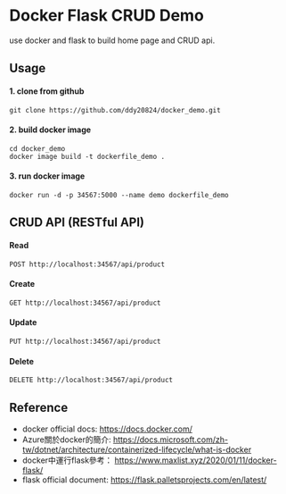 # Docker Flask CRUD Demo
use docker and flask to build home page and CRUD api.

## Usage
#### 1. clone from github
```
git clone https://github.com/ddy20824/docker_demo.git
```

#### 2. build docker image
```
cd docker_demo
docker image build -t dockerfile_demo .
```

#### 3. run docker image
```
docker run -d -p 34567:5000 --name demo dockerfile_demo
```

## CRUD API (RESTful API)
#### Read
```
POST http://localhost:34567/api/product
```
#### Create
```
GET http://localhost:34567/api/product
```
#### Update
```
PUT http://localhost:34567/api/product
```
#### Delete
```
DELETE http://localhost:34567/api/product
```

## Reference
 - docker official docs: https://docs.docker.com/
 - Azure關於docker的簡介: https://docs.microsoft.com/zh-tw/dotnet/architecture/containerized-lifecycle/what-is-docker
 - docker中運行flask參考： https://www.maxlist.xyz/2020/01/11/docker-flask/
 - flask official document: https://flask.palletsprojects.com/en/latest/ 
